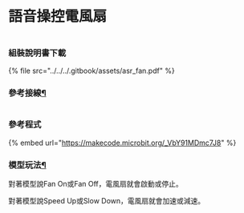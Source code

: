 # 語音操控電風扇

<figure><img src="https://kittenbothk.readthedocs.io/en/latest/_images/asr_3.png" alt=""><figcaption></figcaption></figure>

### 組裝說明書下載

{% file src="../../../.gitbook/assets/asr_fan.pdf" %}

### 參考接線[¶](broken-reference)

<figure><img src="https://kittenbothk.readthedocs.io/en/latest/_images/asr_fan_wire.png" alt=""><figcaption></figcaption></figure>

### 參考程式

{% embed url="https://makecode.microbit.org/_VbY91MDmc7J8" %}

### 模型玩法[¶](broken-reference)

對著模型說Fan On或Fan Off，電風扇就會啟動或停止。

對著模型說Speed Up或Slow Down，電風扇就會加速或減速。
